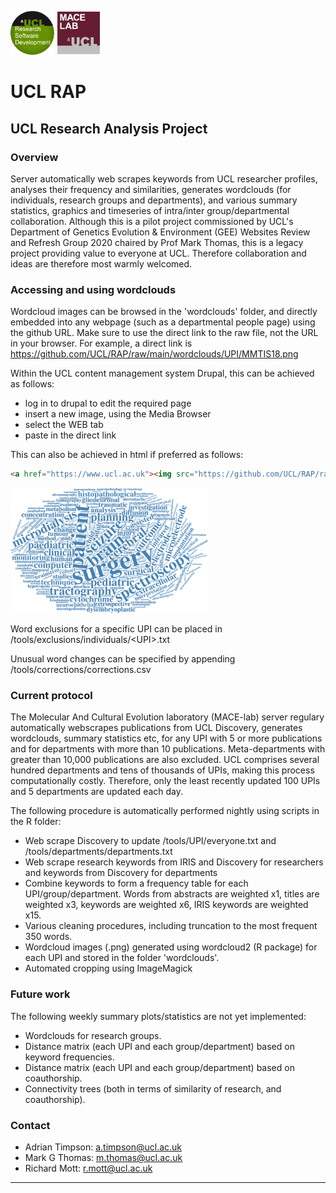 <a href="https://github.com/UCL"><img src="tools/logos/logo_UCL.png" alt="UCL Research Software Development" height="70"/></a>
<a href="https://www.ucl.ac.uk/biosciences/departments/genetics-evolution-and-environment/research/molecular-and-cultural-evolution-lab"><img src="tools/logos/logo_MACElab.png" alt="UCL Research Software Development" height="70"/></a>

# UCL RAP
## UCL Research Analysis Project

### Overview
Server automatically web scrapes keywords from UCL researcher profiles, analyses their frequency and similarities, generates wordclouds (for individuals, research groups and departments), and various summary statistics, graphics and timeseries of intra/inter group/departmental collaboration. Although this is a pilot project commissioned by UCL's Department of Genetics Evolution & Environment (GEE) Websites Review and Refresh Group 2020 chaired by Prof Mark Thomas, this is a legacy project providing value to everyone at UCL. Therefore collaboration and ideas are therefore most warmly welcomed. 

### Accessing and using wordclouds
Wordcloud images can be browsed in the 'wordclouds' folder, and directly embedded into any webpage (such as a departmental people page) using the github URL. Make sure to use the direct link to the raw file, not the URL in your browser.
For example, a direct link is https://github.com/UCL/RAP/raw/main/wordclouds/UPI/MMTIS18.png

Within the UCL content management system Drupal, this can be achieved as follows:
- log in to drupal to edit the required page
- insert a new image, using the Media Browser
- select the WEB tab
- paste in the direct link

This can also be achieved in html if preferred as follows:

```html
<a href="https://www.ucl.ac.uk"><img src="https://github.com/UCL/RAP/raw/main/wordclouds/UPI/MMTIS18.png"  height="200"/></a>
```

<a href="https://www.ucl.ac.uk"><img src="https://github.com/UCL/RAP/raw/main/wordclouds/UPI/MMTIS18.png"  height="200"/></a>

Word exclusions for a specific UPI can be placed in /tools/exclusions/individuals/\<UPI\>.txt

Unusual word changes can be specified by appending /tools/corrections/corrections.csv

### Current protocol
The Molecular And Cultural Evolution laboratory (MACE-lab) server regulary automatically webscrapes publications from UCL Discovery, generates wordclouds, summary statistics etc, for any UPI with 5 or more publications and for departments with more than 10 publications.
Meta-departments with greater than 10,000 publications are also excluded.
UCL comprises several hundred departments and tens of thousands of UPIs, making this process computationally costly. Therefore, only the least recently updated 100 UPIs and 5 departments are updated each day.

The following procedure is automatically performed nightly using scripts in the R folder:
- Web scrape Discovery to update  /tools/UPI/everyone.txt and /tools/departments/departments.txt
- Web scrape research keywords from IRIS and Discovery for researchers and keywords from Discovery for departments
- Combine keywords to form a frequency table for each UPI/group/department. Words from abstracts are weighted x1, titles are weighted x3, keywords are weighted x6, IRIS keywords are weighted x15.
- Various cleaning procedures, including truncation to the most frequent 350 words.
- Wordcloud images (.png) generated using wordcloud2 (R package) for each UPI and stored in the folder 'wordclouds'.
- Automated cropping using ImageMagick

### Future work
The following weekly summary plots/statistics are not yet implemented:
- Wordclouds for research groups.
- Distance matrix (each UPI and each group/department) based on keyword frequencies.
- Distance matrix (each UPI and each group/department) based on coauthorship.
- Connectivity trees (both in terms of similarity of research, and coauthorship).

### Contact
- Adrian Timpson: a.timpson@ucl.ac.uk
- Mark G Thomas: m.thomas@ucl.ac.uk
- Richard Mott: r.mott@ucl.ac.uk

---
